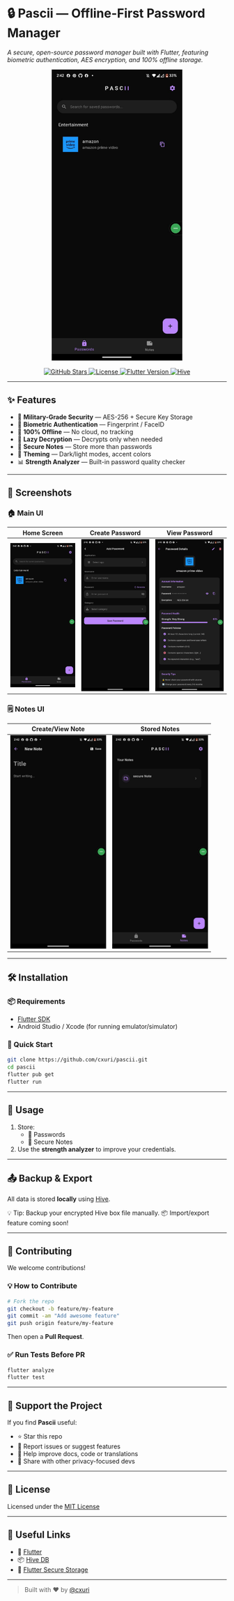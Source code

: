 # 🔒 Pascii — Offline-First Password Manager

*A secure, open-source password manager built with Flutter, featuring biometric authentication, AES encryption, and 100% offline storage.*

<p align="center">
  <img src="screenshots/homescreen.jpeg" width="300" alt="Pascii Home Screen" />
</p>

<p align="center">
  <a href="https://github.com/cxuri/pascii/stargazers">
    <img src="https://img.shields.io/github/stars/cxuri/pascii?style=flat-square&color=FFD700&label=Stars" alt="GitHub Stars">
  </a>
  <a href="https://github.com/cxuri/pascii/blob/main/LICENSE">
    <img src="https://img.shields.io/github/license/cxuri/pascii?style=flat-square&color=blue&label=License" alt="License">
  </a>
  <a href="https://flutter.dev">
    <img src="https://img.shields.io/badge/Flutter-3.19.0-blue?style=flat-square&logo=flutter" alt="Flutter Version">
  </a>
  <a href="https://pub.dev/packages/hive">
    <img src="https://img.shields.io/badge/Database-Hive-orange?style=flat-square&logo=hive" alt="Hive">
  </a>
</p>

---

## ✨ Features

- 🔐 **Military-Grade Security** — AES-256 + Secure Key Storage
- 📱 **Biometric Authentication** — Fingerprint / FaceID
- 💾 **100% Offline** — No cloud, no tracking
- 🔄 **Lazy Decryption** — Decrypts only when needed
- 📝 **Secure Notes** — Store more than passwords
- 🎨 **Theming** — Dark/light modes, accent colors
- 📊 **Strength Analyzer** — Built-in password quality checker

---

## 📸 Screenshots

### 🏠 Main UI

| Home Screen | Create Password | View Password |
|-------------|------------------|----------------|
| <img src="screenshots/homescreen.jpeg" width="220" /> | <img src="screenshots/create password.jpeg" width="220" /> | <img src="screenshots/password view.png" width="220" /> |

### 🗒️ Notes UI

| Create/View Note | Stored Notes |
|------------------|--------------|
| <img src="screenshots/create and view note.jpeg" width="220" /> | <img src="screenshots/stored notes.jpeg" width="220" /> |

---

## 🛠️ Installation

### 📦 Requirements
- [Flutter SDK](https://flutter.dev/docs/get-started/install)
- Android Studio / Xcode (for running emulator/simulator)

### 🚀 Quick Start

```bash
git clone https://github.com/cxuri/pascii.git
cd pascii
flutter pub get
flutter run
```

---

## 📱 Usage

1. Store:
   - 🔑 Passwords
   - 📝 Secure Notes
2. Use the **strength analyzer** to improve your credentials.

---

## 📤 Backup & Export

All data is stored **locally** using [Hive](https://pub.dev/packages/hive).

💡 Tip: Backup your encrypted Hive box file manually.
📦 Import/export feature coming soon!

---

## 🤝 Contributing

We welcome contributions!

### 💡 How to Contribute

```bash
# Fork the repo
git checkout -b feature/my-feature
git commit -am "Add awesome feature"
git push origin feature/my-feature
```

Then open a **Pull Request**.

### ✅ Run Tests Before PR

```bash
flutter analyze
flutter test
```

---

## 🌟 Support the Project

If you find **Pascii** useful:

- ⭐ Star this repo
- 🐞 Report issues or suggest features
- 🧠 Help improve docs, code or translations
- 📣 Share with other privacy-focused devs

---

## 📄 License

Licensed under the [MIT License](https://github.com/cxuri/pascii/blob/main/LICENSE)

---

## 🔗 Useful Links

- 🧰 [Flutter](https://flutter.dev)
- 📦 [Hive DB](https://pub.dev/packages/hive)
- 🔐 [Flutter Secure Storage](https://pub.dev/packages/flutter_secure_storage)

---

> Built with ❤️ by [@cxuri](https://github.com/cxuri)
